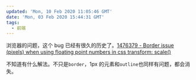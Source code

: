 ```yaml
---
updated: 'Mon, 10 Feb 2020 11:05:46 GMT'
date: 'Mon, 03 Feb 2020 15:44:31 GMT'
tags:
  - 前端
---
```


浏览器的问题，这个 bug 已经有很久的历史了。[1476379 - Border issue (pixels) when using floating point numbers in css transform: scale()](https://bugzilla.mozilla.org/show_bug.cgi?id=1476379)

不知道有什么解法。不只是`border`，1px 的元素和`outline`也同样有问题，都会消失。
